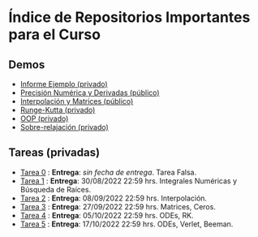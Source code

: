 # Índice de Repositorios Importantes para el Curso

## Demos
- [Informe Ejemplo (privado)](https://github.com/uchileFI3104B-2022B/informe-ejemplo)
- [Precisión Numérica y Derivadas (público)](https://github.com/uchileFI3104B-2022B/demo-precision-derivada)
- [Interpolación y Matrices (público)](https://github.com/uchileFI3104B-2022B/demo-interpolacion-algebra-lineal)
- [Runge-Kutta (privado)](https://github.com/uchileFI3104B-2022B/demo-rk2)
- [OOP (privado)](https://github.com/uchileFI3104B-2022B/demo-oop)
- [Sobre-relajación (privado)](https://github.com/uchileFI3104B-2022B/demo-sobre-relajacion)

## Tareas (privadas)

- [Tarea 0](https://github.com/uchileFI3104B-2022B/tarea-falsa-template) : **Entrega**: *sin fecha de entrega*. Tarea Falsa. 
- [Tarea 1](https://github.com/uchileFI3104B-2022B/01-tarea-template) : **Entrega**: 30/08/2022 22:59 hrs. Integrales Numéricas y Búsqueda de Raíces. 
- [Tarea 2](https://github.com/uchileFI3104B-2022B/02-tarea-template) : **Entrega**: 08/09/2022 22:59 hrs. Interpolación. 
- [Tarea 3](https://github.com/uchileFI3104B-2022B/03-tarea-template) : **Entrega**: 27/09/2022 22:59 hrs. Matrices, Ceros. 
- [Tarea 4](https://github.com/uchileFI3104B-2022B/04-tarea-template) : **Entrega**: 05/10/2022 22:59 hrs. ODEs, RK. 
- [Tarea 5](https://github.com/uchileFI3104B-2022B/05-tarea-template) : **Entrega**: 17/10/2022 22:59 hrs. ODEs, Verlet, Beeman. 
